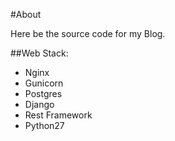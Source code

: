 #About

Here be the source code for my Blog. 

##Web Stack: 

* Nginx
* Gunicorn 
* Postgres
* Django
* Rest Framework
* Python27
